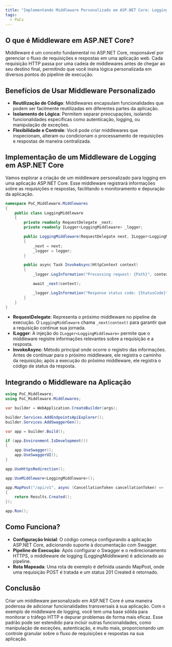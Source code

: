 ```yaml
---
title: "Implementando Middleware Personalizado em ASP.NET Core: Logging Simplificado para Suas Aplicações"
tags:
  - PoCs
---
```


## O que é Middleware em ASP.NET Core?
Middleware é um conceito fundamental no ASP.NET Core, responsável por gerenciar o fluxo de requisições e respostas em uma aplicação web. Cada requisição HTTP passa por uma cadeia de middlewares antes de chegar ao seu destino final, permitindo que você insira lógica personalizada em diversos pontos do pipeline de execução.

## Benefícios de Usar Middleware Personalizado
- **Reutilização de Código**: Middlewares encapsulam funcionalidades que podem ser facilmente reutilizadas em diferentes partes da aplicação.
- **Isolamento de Lógica**: Permitem separar preocupações, isolando funcionalidades específicas como autenticação, logging, ou manipulação de exceções.
- **Flexibilidade e Controle**: Você pode criar middlewares que inspecionam, alteram ou condicionam o processamento de requisições e respostas de maneira centralizada.

## Implementação de um Middleware de Logging em ASP.NET Core

Vamos explorar a criação de um middleware personalizado para logging em uma aplicação ASP.NET Core. Esse middleware registrará informações sobre as requisições e respostas, facilitando o monitoramento e depuração da aplicação.

```csharp
namespace PoC_Middleware.Middlewares
{
    public class LoggingMiddleware
    {
        private readonly RequestDelegate _next;
        private readonly ILogger<LoggingMiddleware> _logger;

        public LoggingMiddleware(RequestDelegate next, ILogger<LoggingMiddleware> logger)
        {
            _next = next;
            _logger = logger;
        }

        public async Task InvokeAsync(HttpContext context)
        {
            _logger.LogInformation("Processing request: {Path}", context.Request.Path);

            await _next(context);

            _logger.LogInformation("Response status code: {StatusCode}", context.Response.StatusCode);
        }
    }
}
```
- **RequestDelegate**: Representa o próximo middleware no pipeline de execução. O `LoggingMiddleware` chama `_next(context)` para garantir que a requisição continue sua jornada.
- **ILogger**: A injeção do `ILogger<LoggingMiddleware>` permite que o middleware registre informações relevantes sobre a requisição e a resposta.
- **InvokeAsync**: Método principal onde ocorre o registro das informações. Antes de continuar para o próximo middleware, ele registra o caminho da requisição; após a execução do próximo middleware, ele registra o código de status da resposta.

## Integrando o Middleware na Aplicação
```csharp
using PoC_Middleware;
using PoC_Middleware.Middlewares;

var builder = WebApplication.CreateBuilder(args);

builder.Services.AddEndpointsApiExplorer();
builder.Services.AddSwaggerGen();

var app = builder.Build();

if (app.Environment.IsDevelopment())
{
    app.UseSwagger();
    app.UseSwaggerUI();
}

app.UseHttpsRedirection();

app.UseMiddleware<LoggingMiddleware>();

app.MapPost("/api/v1", async (CancellationToken cancellationToken) =>
{
    return Results.Created();
});

app.Run();
```

## Como Funciona?
- **Configuração Inicial**: O código começa configurando a aplicação ASP.NET Core, adicionando suporte à documentação com Swagger.
- **Pipeline de Execução**: Após configurar o Swagger e o redirecionamento HTTPS, o middleware de logging (LoggingMiddleware) é adicionado ao pipeline.
- **Rota Mapeada**: Uma rota de exemplo é definida usando MapPost, onde uma requisição POST é tratada e um status 201 Created é retornado.

## Conclusão
Criar um middleware personalizado em ASP.NET Core é uma maneira poderosa de adicionar funcionalidades transversais à sua aplicação. Com o exemplo de middleware de logging, você tem uma base sólida para monitorar o tráfego HTTP e depurar problemas de forma mais eficaz. Esse padrão pode ser estendido para incluir outras funcionalidades, como manipulação de exceções, autenticação, e muito mais, proporcionando um controle granular sobre o fluxo de requisições e respostas na sua aplicação.